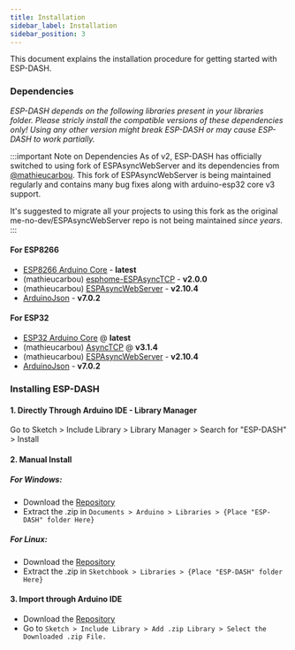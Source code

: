 ```yaml
---
title: Installation
sidebar_label: Installation
sidebar_position: 3
---
```


This document explains the installation procedure for getting started with ESP-DASH.

### Dependencies

*ESP-DASH depends on the following libraries present in your libraries folder. Please stricly install the compatible versions of these dependencies only! Using any other version might break ESP-DASH or may cause ESP-DASH to work partially.*

:::important Note on Dependencies
As of v2, ESP-DASH has officially switched to using fork of ESPAsyncWebServer and its dependencies from [@mathieucarbou](https://github.com/mathieucarbou). This fork of ESPAsyncWebServer is being maintained regularly and contains many bug fixes along with arduino-esp32 core v3 support.

It's suggested to migrate all your projects to using this fork as the original me-no-dev/ESPAsyncWebServer repo is not being maintained  *since years*.
:::

#### For ESP8266

- [ESP8266 Arduino Core](https://github.com/esp8266/Arduino) - **latest**
- (mathieucarbou) [esphome-ESPAsyncTCP](https://github.com/mathieucarbou/esphome-ESPAsyncTCP#v2.0.0) - **v2.0.0**
- (mathieucarbou) [ESPAsyncWebServer](https://github.com/mathieucarbou/ESPAsyncWebServer#v2.10.4) - **v2.10.4**
- [ArduinoJson](https://github.com/bblanchon/ArduinoJson) - **v7.0.2**

#### For ESP32

- [ESP32 Arduino Core](https://github.com/espressif/arduino-esp32) @ **latest**
- (mathieucarbou) [AsyncTCP](https://github.com/mathieucarbou/AsyncTCP#v3.1.4) @ **v3.1.4**
- (mathieucarbou) [ESPAsyncWebServer](https://github.com/mathieucarbou/ESPAsyncWebServer#v2.10.4) - **v2.10.4**
- [ArduinoJson](https://github.com/bblanchon/ArduinoJson) - **v7.0.2**

### Installing ESP-DASH 

#### 1. Directly Through Arduino IDE - Library Manager

Go to Sketch > Include Library > Library Manager > Search for "ESP-DASH" > Install


#### 2. Manual Install

##### For Windows:
- Download the [Repository](https://github.com/ayushsharma82/ESP-DASH/archive/master.zip)
- Extract the .zip in `Documents > Arduino > Libraries > {Place "ESP-DASH" folder Here}`

##### For Linux:
- Download the [Repository](https://github.com/ayushsharma82/ESP-DASH/archive/master.zip) 
- Extract the .zip in `Sketchbook > Libraries > {Place "ESP-DASH" folder Here}`


#### 3. Import through Arduino IDE

- Download the [Repository](https://github.com/ayushsharma82/ESP-DASH/archive/master.zip)
- Go to `Sketch > Include Library > Add .zip Library > Select the Downloaded .zip File.`
